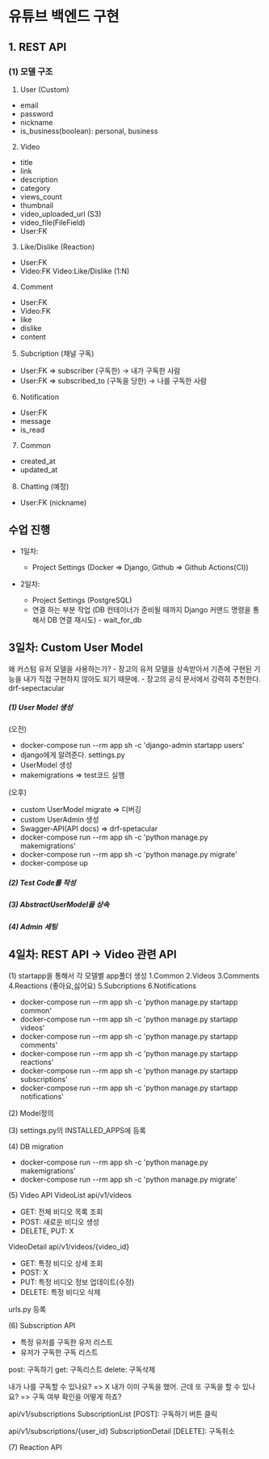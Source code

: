 # 유튜브 백엔드 구현

## 1. REST API

### (1) 모델 구조

1. User (Custom)

- email
- password
- nickname
- is_business(boolean): personal, business

2. Video

- title
- link
- description
- category
- views_count
- thumbnail
- video_uploaded_url (S3)
- video_file(FileField)
- User:FK

3. Like/Dislike (Reaction)

- User:FK
- Video:FK
  Video:Like/Dislike (1:N)

4. Comment

- User:FK
- Video:FK
- like
- dislike
- content

5. Subcription (채널 구독)

- User:FK => subscriber (구독한) -> 내가 구독한 사람
- User:FK => subscribed_to (구독을 당한) -> 나를 구독한 사람

6. Notification

- User:FK
- message
- is_read

7. Common

- created_at
- updated_at

8. Chatting (예정)

- User:FK (nickname)

## 수업 진행

- 1일차:
  - Project Settings (Docker => Django, Github => Github Actions(CI))
- 2일차:

  - Project Settings (PostgreSQL)
  - 연결 하는 부분 작업 (DB 컨테이너가 준비될 때까지 Django 커맨드 명령을 통해서 DB 연결 재시도) - wait_for_db

## 3일차: Custom User Model

왜 커스텀 유저 모델을 사용하는가? - 장고의 유저 모델을 상속받아서 기존에 구현된 기능을 내가 직접 구현하지 않아도 되기 때문에. - 장고의 공식 문서에서 강력히 추천한다.
drf-sepectacular

##### (1) User Model 생성

(오전)

- docker-compose run --rm app sh -c 'django-admin startapp users'
- django에게 알려준다. settings.py
- UserModel 생성
- makemigrations => test코드 실행

(오후)

- custom UserModel migrate => 디버깅
- custom UserAdmin 생성
- Swagger-API(API docs) => drf-spetacular
- docker-compose run --rm app sh -c 'python manage.py makemigrations'
- docker-compose run --rm app sh -c 'python manage.py migrate'
- docker-compose up

##### (2) Test Code를 작성

##### (3) AbstractUserModel을 상속

##### (4) Admin 세팅

## 4일차: REST API -> Video 관련 API

(1) startapp을 통해서 각 모델별 app폴더 생성
1.Common
2.Videos
3.Comments
4.Reactions (좋아요,싫어요)
5.Subcriptions
6.Notifications

- docker-compose run --rm app sh -c 'python manage.py startapp common'
- docker-compose run --rm app sh -c 'python manage.py startapp videos'
- docker-compose run --rm app sh -c 'python manage.py startapp comments'
- docker-compose run --rm app sh -c 'python manage.py startapp reactions'
- docker-compose run --rm app sh -c 'python manage.py startapp subscriptions'
- docker-compose run --rm app sh -c 'python manage.py startapp notifications'

(2) Model정의

(3) settings.py의 INSTALLED_APPS에 등록

(4) DB migration

- docker-compose run --rm app sh -c 'python manage.py makemigrations'
- docker-compose run --rm app sh -c 'python manage.py migrate'

(5) Video API
VideoList
api/v1/videos

- GET: 전체 비디오 목록 조회
- POST: 새로운 비디오 생성
- DELETE, PUT: X

VideoDetail
api/v1/videos/{video_id}

- GET: 특정 비디오 상세 조회
- POST: X
- PUT: 특정 비디오 정보 업데이트(수정)
- DELETE: 특정 비디오 삭제

urls.py 등록

(6) Subscription API

- 특정 유저를 구독한 유저 리스트
- 유저가 구독한 구독 리스트

post: 구독하기
get: 구독리스트
delete: 구독삭제

내가 나를 구독할 수 있나요? => X
내가 이미 구독을 했어. 근데 또 구독을 할 수 있나요?
=> 구독 여부 확인을 어떻게 하죠?

api/v1/subscriptions
SubscriptionList
[POST]: 구독하기 버튼 클릭

api/v1/subscriptions/{user_id}
SubscriptionDetail
[DELETE]: 구독취소

(7) Reaction API
